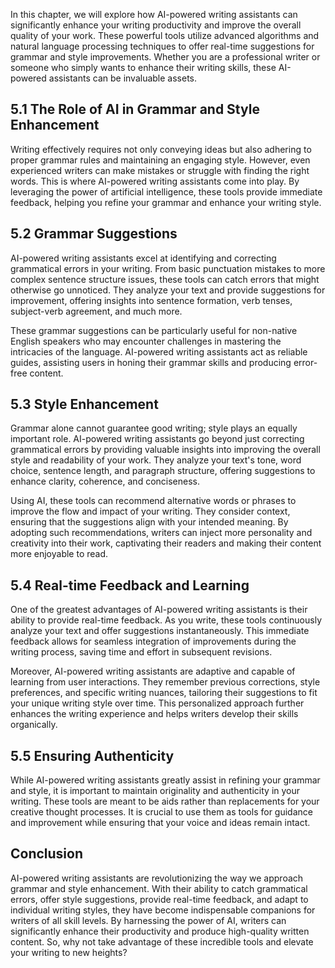 
In this chapter, we will explore how AI-powered writing assistants can significantly enhance your writing productivity and improve the overall quality of your work. These powerful tools utilize advanced algorithms and natural language processing techniques to offer real-time suggestions for grammar and style improvements. Whether you are a professional writer or someone who simply wants to enhance their writing skills, these AI-powered assistants can be invaluable assets.

## 5.1 The Role of AI in Grammar and Style Enhancement

Writing effectively requires not only conveying ideas but also adhering to proper grammar rules and maintaining an engaging style. However, even experienced writers can make mistakes or struggle with finding the right words. This is where AI-powered writing assistants come into play. By leveraging the power of artificial intelligence, these tools provide immediate feedback, helping you refine your grammar and enhance your writing style.

## 5.2 Grammar Suggestions

AI-powered writing assistants excel at identifying and correcting grammatical errors in your writing. From basic punctuation mistakes to more complex sentence structure issues, these tools can catch errors that might otherwise go unnoticed. They analyze your text and provide suggestions for improvement, offering insights into sentence formation, verb tenses, subject-verb agreement, and much more.

These grammar suggestions can be particularly useful for non-native English speakers who may encounter challenges in mastering the intricacies of the language. AI-powered writing assistants act as reliable guides, assisting users in honing their grammar skills and producing error-free content.

## 5.3 Style Enhancement

Grammar alone cannot guarantee good writing; style plays an equally important role. AI-powered writing assistants go beyond just correcting grammatical errors by providing valuable insights into improving the overall style and readability of your work. They analyze your text's tone, word choice, sentence length, and paragraph structure, offering suggestions to enhance clarity, coherence, and conciseness.

Using AI, these tools can recommend alternative words or phrases to improve the flow and impact of your writing. They consider context, ensuring that the suggestions align with your intended meaning. By adopting such recommendations, writers can inject more personality and creativity into their work, captivating their readers and making their content more enjoyable to read.

## 5.4 Real-time Feedback and Learning

One of the greatest advantages of AI-powered writing assistants is their ability to provide real-time feedback. As you write, these tools continuously analyze your text and offer suggestions instantaneously. This immediate feedback allows for seamless integration of improvements during the writing process, saving time and effort in subsequent revisions.

Moreover, AI-powered writing assistants are adaptive and capable of learning from user interactions. They remember previous corrections, style preferences, and specific writing nuances, tailoring their suggestions to fit your unique writing style over time. This personalized approach further enhances the writing experience and helps writers develop their skills organically.

## 5.5 Ensuring Authenticity

While AI-powered writing assistants greatly assist in refining your grammar and style, it is important to maintain originality and authenticity in your writing. These tools are meant to be aids rather than replacements for your creative thought processes. It is crucial to use them as tools for guidance and improvement while ensuring that your voice and ideas remain intact.

## Conclusion

AI-powered writing assistants are revolutionizing the way we approach grammar and style enhancement. With their ability to catch grammatical errors, offer style suggestions, provide real-time feedback, and adapt to individual writing styles, they have become indispensable companions for writers of all skill levels. By harnessing the power of AI, writers can significantly enhance their productivity and produce high-quality written content. So, why not take advantage of these incredible tools and elevate your writing to new heights?
